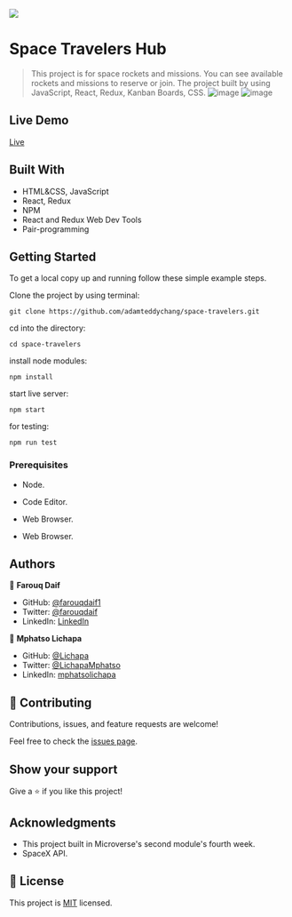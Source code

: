![](https://img.shields.io/badge/Microverse-blueviolet)

# Space Travelers Hub

> This project is for space rockets and missions. You can see available rockets and missions to reserve or join. The project built by using JavaScript, React, Redux,
Kanban Boards, CSS.
![image]()
![image]()



## Live Demo

[Live]()

## Built With

- HTML&CSS, JavaScript
- React, Redux
- NPM
- React and Redux Web Dev Tools
- Pair-programming

## Getting Started

To get a local copy up and running follow these simple example steps.

Clone the project by using terminal:

```
git clone https://github.com/adamteddychang/space-travelers.git
```

cd into the directory:

```
cd space-travelers
```

install node modules:

```
npm install
```

start live server:

```
npm start
```

for testing:

```
npm run test
```

### Prerequisites

- Node.
- Code Editor.
- Web Browser.

- Web Browser.

## Authors

:man: **Farouq Daif**

- GitHub: [@farouqdaif1](https://github.com/farouqdaif1)
- Twitter: [@farouqdaif](https://twitter.com/farouqdaif)
- LinkedIn: [LinkedIn](https://www.linkedin.com/in/farouqdaif/https://www.linkedin.com/in/farouqdaif/)



👤 **Mphatso Lichapa**
- GitHub: [@Lichapa](https://github.com/Lichapa)
- Twitter: [@LichapaMphatso](https://twitter.com/LichapaMphatso)
- LinkedIn: [mphatsolichapa](https://www.linkedin.com/in/mphatsolichapa)


## 🤝 Contributing

Contributions, issues, and feature requests are welcome!

Feel free to check the [issues page](../../issues/).

## Show your support

Give a ⭐️ if you like this project!

## Acknowledgments

- This project built in Microverse's second module's fourth week.
- SpaceX API.

## 📝 License

This project is [MIT](./MIT.md) licensed.
